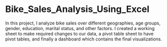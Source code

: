# Bike_Sales_Analysis_Using_Excel

In this project, I analyze bike sales over different geographies, age groups, gender, education, marital status, and other factors.
I created a working sheet to make required changes to our data, a pivot table sheet to have pivot tables, and finally a dashboard which contains the final visualizations.
